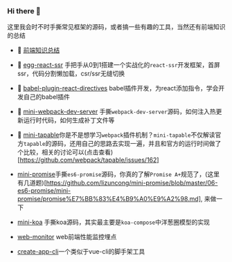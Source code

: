### Hi there 👋
这里我会时不时手撕常见框架的源码，或者搞一些有趣的工具，当然还有前端知识的总结

- 🔭 [前端知识总结](https://github.com/lizuncong/Front-End-Development-Notes/tree/master/%E5%89%8D%E7%AB%AF%E7%9F%A5%E8%AF%86%E4%BD%93%E7%B3%BB(%E5%85%A8%E9%9D%A2))

- 🌱 [egg-react-ssr](https://github.com/lizuncong/egg-react-ssr) 手把手从0到1搭建一个实战化的`react-ssr`开发框架，首屏ssr，代码分割懒加载，csr/ssr无缝切换

- 👯 [babel-plugin-react-directives](https://github.com/lizuncong/babel-plugin-react-directives) babel插件开发，为react添加指令，学会开发自己的babel插件

- 🤔 [mini-webpack-dev-server](https://github.com/lizuncong/mini-webpack-dev-server) 手撕`webpack-dev-server`源码，如何注入热更新运行时代码，如何生成补丁文件等

- 💬 [mini-tapable](https://github.com/lizuncong/mini-tapable)你是不是想学习`webpack`插件机制？`mini-tapable`不仅解读官方`tapable`的源码，还用自己的思路去实现一遍，并且和官方的运行时间做了个比较，相关的讨论可以(点击查看)[https://github.com/webpack/tapable/issues/162]

- [mini-promise](https://github.com/lizuncong/mini-promise)手撕`es6-promise`源码，你真的了解`Promise A+`规范了，(这里有几道题)[https://github.com/lizuncong/mini-promise/blob/master/06-es6-promise/mini-promise/promise%E7%BB%83%E4%B9%A0%E9%A2%98.md], 来做一下

- [mini-koa](https://github.com/lizuncong/mini-koa) 手撕koa源码，其实最主要是`koa-compose`中洋葱圈模型的实现

- [web-monitor](https://github.com/lizuncong/web-monitor) web前端性能监控埋点

- [create-app-cli](https://github.com/lizuncong/create-app-cli)一个类似于vue-cli的脚手架工具
